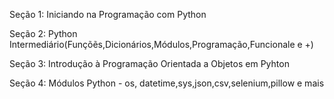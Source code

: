 Seção 1: Iniciando na Programação com Python

Seção 2: Python Intermediário(Funçõẽs,Dicionários,Módulos,Programação,Funcionale e +)

Seção 3: Introdução à Programação Orientada a Objetos em Pyhton

Seção 4: Módulos Python - os, datetime,sys,json,csv,selenium,pillow e mais